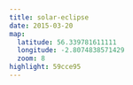```yaml
---
title: solar-eclipse
date: 2015-03-20
map:
  latitude: 56.339781611111
  longitude: -2.8074838571429
  zoom: 8
highlight: 59cce95
---
```

